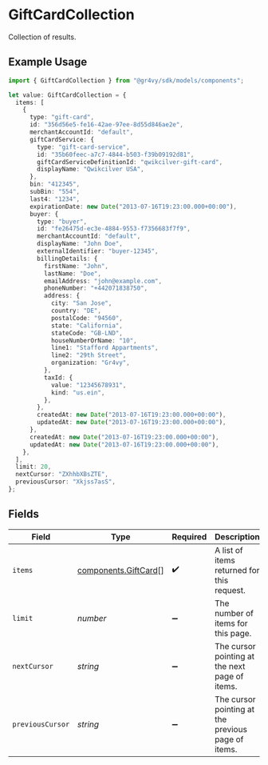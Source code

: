 # GiftCardCollection

Collection of results.

## Example Usage

```typescript
import { GiftCardCollection } from "@gr4vy/sdk/models/components";

let value: GiftCardCollection = {
  items: [
    {
      type: "gift-card",
      id: "356d56e5-fe16-42ae-97ee-8d55d846ae2e",
      merchantAccountId: "default",
      giftCardService: {
        type: "gift-card-service",
        id: "35b60feec-a7c7-4844-b503-f39b09192d81",
        giftCardServiceDefinitionId: "qwikcilver-gift-card",
        displayName: "Qwikcilver USA",
      },
      bin: "412345",
      subBin: "554",
      last4: "1234",
      expirationDate: new Date("2013-07-16T19:23:00.000+00:00"),
      buyer: {
        type: "buyer",
        id: "fe26475d-ec3e-4884-9553-f7356683f7f9",
        merchantAccountId: "default",
        displayName: "John Doe",
        externalIdentifier: "buyer-12345",
        billingDetails: {
          firstName: "John",
          lastName: "Doe",
          emailAddress: "john@example.com",
          phoneNumber: "+442071838750",
          address: {
            city: "San Jose",
            country: "DE",
            postalCode: "94560",
            state: "California",
            stateCode: "GB-LND",
            houseNumberOrName: "10",
            line1: "Stafford Appartments",
            line2: "29th Street",
            organization: "Gr4vy",
          },
          taxId: {
            value: "12345678931",
            kind: "us.ein",
          },
        },
        createdAt: new Date("2013-07-16T19:23:00.000+00:00"),
        updatedAt: new Date("2013-07-16T19:23:00.000+00:00"),
      },
      createdAt: new Date("2013-07-16T19:23:00.000+00:00"),
      updatedAt: new Date("2013-07-16T19:23:00.000+00:00"),
    },
  ],
  limit: 20,
  nextCursor: "ZXhhbXBsZTE",
  previousCursor: "Xkjss7asS",
};
```

## Fields

| Field                                                        | Type                                                         | Required                                                     | Description                                                  | Example                                                      |
| ------------------------------------------------------------ | ------------------------------------------------------------ | ------------------------------------------------------------ | ------------------------------------------------------------ | ------------------------------------------------------------ |
| `items`                                                      | [components.GiftCard](../../models/components/giftcard.md)[] | :heavy_check_mark:                                           | A list of items returned for this request.                   |                                                              |
| `limit`                                                      | *number*                                                     | :heavy_minus_sign:                                           | The number of items for this page.                           | 20                                                           |
| `nextCursor`                                                 | *string*                                                     | :heavy_minus_sign:                                           | The cursor pointing at the next page of items.               | ZXhhbXBsZTE                                                  |
| `previousCursor`                                             | *string*                                                     | :heavy_minus_sign:                                           | The cursor pointing at the previous page of items.           | Xkjss7asS                                                    |